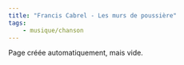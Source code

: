 ```yaml
---
title: "Francis Cabrel - Les murs de poussière"
tags:
    - musique/chanson
---
```


Page créée automatiquement, mais vide.
